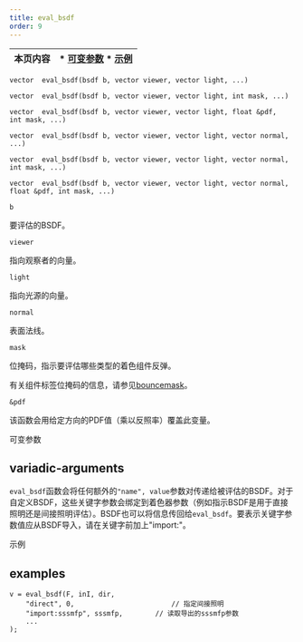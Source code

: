 ```yaml
---
title: eval_bsdf
order: 9
---
```


| 本页内容 | * [可变参数](#variadic-arguments) * [示例](#examples) |
| --- | --- |

`vector  eval_bsdf(bsdf b, vector viewer, vector light, ...)`

`vector  eval_bsdf(bsdf b, vector viewer, vector light, int mask, ...)`

`vector  eval_bsdf(bsdf b, vector viewer, vector light, float &pdf, int mask, ...)`

`vector  eval_bsdf(bsdf b, vector viewer, vector light, vector normal, ...)`

`vector  eval_bsdf(bsdf b, vector viewer, vector light, vector normal, int mask, ...)`

`vector  eval_bsdf(bsdf b, vector viewer, vector light, vector normal, float &pdf, int mask, ...)`

`b`

要评估的BSDF。

`viewer`

指向观察者的向量。

`light`

指向光源的向量。

`normal`

表面法线。

`mask`

位掩码，指示要评估哪些类型的着色组件反弹。

有关组件标签位掩码的信息，请参见[bouncemask](bouncemask.html)。

`&pdf`

该函数会用给定方向的PDF值（乘以反照率）覆盖此变量。

可变参数

## variadic-arguments

`eval_bsdf`函数会将任何额外的`"name", value`参数对传递给被评估的BSDF。对于自定义BSDF，这些关键字参数会绑定到着色器参数（例如指示BSDF是用于直接照明还是间接照明评估）。BSDF也可以将信息传回给`eval_bsdf`。要表示关键字参数值应从BSDF导入，请在关键字前加上"import:"。

示例

## examples

```vex
v = eval_bsdf(F, inI, dir,
    "direct", 0,                        // 指定间接照明
    "import:sssmfp", sssmfp,        // 读取导出的sssmfp参数
    ...
);

```
